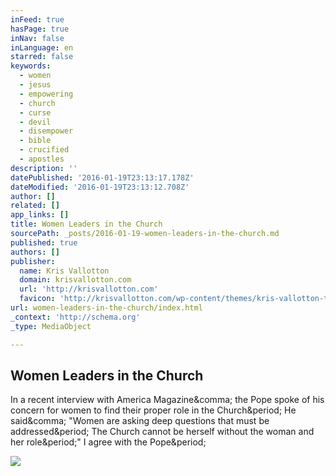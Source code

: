 ```yaml
---
inFeed: true
hasPage: true
inNav: false
inLanguage: en
starred: false
keywords:
  - women
  - jesus
  - empowering
  - church
  - curse
  - devil
  - disempower
  - bible
  - crucified
  - apostles
description: ''
datePublished: '2016-01-19T23:13:17.178Z'
dateModified: '2016-01-19T23:13:12.708Z'
author: []
related: []
app_links: []
title: Women Leaders in the Church
sourcePath: _posts/2016-01-19-women-leaders-in-the-church.md
published: true
authors: []
publisher:
  name: Kris Vallotton
  domain: krisvallotton.com
  url: 'http://krisvallotton.com'
  favicon: 'http://krisvallotton.com/wp-content/themes/kris-vallotton-theme/assets/img/icons/favicon.ico'
url: women-leaders-in-the-church/index.html
_context: 'http://schema.org'
_type: MediaObject

---
```

<article style=""><h1>Women Leaders in the Church</h1><p>In a recent interview with America Magazine&amp;comma; the Pope spoke of his concern for women to find their proper role in the Church&amp;period; He said&amp;comma; "Women are asking deep questions that must be addressed&amp;period; The Church cannot be herself without the woman and her role&amp;period;" I agree with the Pope&amp;period;</p><img src="http://krisvallotton.com/wp-content/uploads/2015/12/woman.jpeg" /></article>